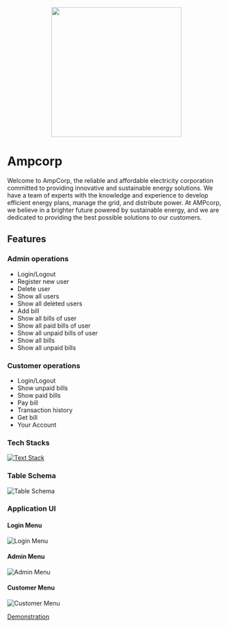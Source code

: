 

<div style="text-align: center;">
  <img src="https://drive.google.com/uc?export=view&id=1bZiv9jUCczfX8HgCOEIdwAXktz3e9neJ" style="width: 300px; display: inline-block;">
</div>

<h1>Ampcorp</h1>
Welcome to AmpCorp, the reliable and affordable electricity corporation committed to providing innovative and sustainable energy solutions. We have a team of experts with the knowledge and experience to develop efficient energy plans, manage the grid, and distribute power. At AMPcorp, we believe in a brighter future powered by sustainable energy, and we are dedicated to providing the best possible solutions to our customers.

<h2>Features</h2>
<h3>Admin operations</h3>

- Login/Logout
- Register new user
- Delete user
- Show all users
- Show all deleted users
- Add bill
- Show all bills of user
- Show all paid bills of user
- Show all unpaid bills of user
- Show all bills
- Show all unpaid bills

<h3>Customer operations</h3>

- Login/Logout
- Show unpaid bills
- Show paid bills
- Pay bill
- Transaction history
- Get bill
- Your Account

<h3>Tech Stacks</h3>

[![Text Stack](https://skillicons.dev/icons?i=java,mysql,github,git)](https://skillicons.dev)

<h3>Table Schema</h3>

![Table Schema](https://drive.google.com/uc?export=view&id=1MjQXUVBBjtcrlVyAjjy2lCtbhMecO-5a)

<h3>Application UI</h3>

<h4>Login Menu</h4>

![Login Menu](https://drive.google.com/uc?export=view&id=1tUY32gr5hcNuwaIkM3vaORIx-aGT25Jz)

<h4>Admin Menu</h4>

![Admin Menu](https://drive.google.com/uc?export=view&id=1fay_psqmMGtViaAJBXEMPnE9G2Fw0DjN)

<h4>Customer Menu</h4>

![Customer Menu](https://drive.google.com/uc?export=view&id=1--cS6puYQNksMv8Z_RZhekzlIxyGATg8)

<a href="https://drive.google.com/file/d/1zHlWpHKJWkr_cVeppRTW89ydxnb74MRR/view?usp=drivesdk">Demonstration</a>
